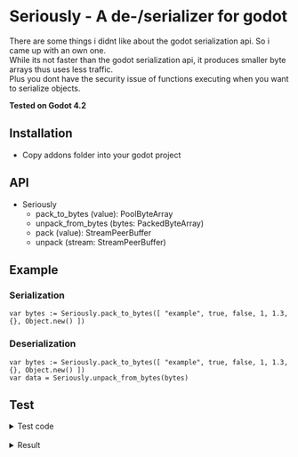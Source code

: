 # Seriously - A de-/serializer for godot
There are some things i didnt like about the godot serialization api. So i came up with an own one.  
While its not faster than the godot serialization api, it produces smaller byte arrays thus uses less traffic.  
Plus you dont have the security issue of functions executing when you want to serialize objects.

**Tested on Godot 4.2**

## Installation
- Copy addons folder into your godot project

## API

- Seriously
  - pack_to_bytes (value): PoolByteArray
  - unpack_from_bytes (bytes: PackedByteArray)
  - pack (value): StreamPeerBuffer
  - unpack (stream: StreamPeerBuffer)

## Example

### Serialization

```
var bytes := Seriously.pack_to_bytes([ "example", true, false, 1, 1.3, {}, Object.new() ])
```

### Deserialization

```
var bytes := Seriously.pack_to_bytes([ "example", true, false, 1, 1.3, {}, Object.new() ])
var data = Seriously.unpack_from_bytes(bytes)
```
## Test
<details>
<summary>Test code</summary>

```
func _init():
	var test_data = {
		"some_key": {
			"some_other_key": [
				1,
				false,
				0.1,
				Color.RED,
				Vector4.ZERO,
				Plane(10, 10, 10, 10)
			],
			"yet_another_key": SceneMultiplayer.new()
		}
	}

	# Godot serialization api
	var start_time = Time.get_ticks_usec()
	print("# Godot serialization api")
	var bytes = var_to_bytes(test_data)
	print()
	print("## Bytes (%s)" % [bytes.size()])
	print(bytes)
	print()
	print("## Parsed")
	print(bytes_to_var(bytes))
	print()
	print("## Result")
	print(float(Time.get_ticks_usec() - start_time) / 1000.0, "m/s")
	print("--------------------")
	# Seriously api
	start_time = Time.get_ticks_usec()
	print("# Seriously api")
	bytes = Seriously.pack_to_bytes(test_data)
	print()
	print("## Bytes (%s)" % [bytes.size()])
	print(bytes)
	print()
	print("## Parsed")
	print(Seriously.unpack_from_bytes(bytes))
	print()
	print("## Result")
	print(float(Time.get_ticks_usec() - start_time) / 1000.0, "m/s")
```
</details>  
<br />
<details>
<summary>Result</summary>

```
# Godot serialization api

## Bytes (188)
[27, 0, 0, 0, 1, 0, 0, 0, 4, 0, 0, 0, 8, 0, 0, 0, 115, 111, 109, 101, 95, 107, 101, 121, 27, 0, 0, 0, 2, 0, 0, 0, 4, 0, 0, 0, 14, 0, 0, 0, 115, 111, 109, 101, 95, 111, 116, 104, 101, 114, 95, 107, 101, 121, 0, 0, 28, 0, 0, 0, 6, 0, 0, 0, 2, 0, 0, 0, 1, 0, 0, 0, 1, 0, 0, 0, 0, 0, 0, 0, 3, 0, 1, 0, 154, 153, 153, 153, 153, 153, 185, 63, 20, 0, 0, 0, 0, 0, 128, 63, 0, 0, 0, 0, 0, 0, 0, 0, 0, 0, 128, 63, 12, 0, 0, 0, 0, 0, 0, 0, 0, 0, 0, 0, 0, 0, 0, 0, 0, 0, 0, 0, 14, 0, 0, 0, 0, 0, 32, 65, 0, 0, 32, 65, 0, 0, 32, 65, 0, 0, 32, 65, 4, 0, 0, 0, 15, 0, 0, 0, 121, 101, 116, 95, 97, 110, 111, 116, 104, 101, 114, 95, 107, 101, 121, 0, 24, 0, 1, 0, 197, 4, 0, 144, 5, 0, 0, 128]

## Parsed
{ "some_key": { "some_other_key": [1, false, 0.1, (1, 0, 0, 1), (0, 0, 0, 0), [N: (10, 10, 10), D: 10]], "yet_another_key": <EncodedObjectAsID#-9223372012863355697> } }

## Result
0.3m/s
--------------------
# Seriously api

## Bytes (107)
[27, 1, 0, 8, 0, 115, 111, 109, 101, 95, 107, 101, 121, 27, 2, 0, 14, 0, 115, 111, 109, 101, 95, 111, 116, 104, 101, 114, 95, 107, 101, 121, 28, 6, 0, 50, 1, 1, 0, 3, 154, 153, 153, 153, 153, 153, 185, 63, 20, 255, 0, 0, 255, 12, 0, 0, 0, 0, 0, 0, 0, 0, 0, 0, 0, 0, 0, 0, 0, 0, 14, 0, 0, 32, 65, 0, 0, 32, 65, 0, 0, 32, 65, 0, 0, 32, 65, 15, 0, 121, 101, 116, 95, 97, 110, 111, 116, 104, 101, 114, 95, 107, 101, 121, 24, 0, 0]

## Parsed
{ "some_key": { "some_other_key": [1, false, 0.1, (1, 0, 0, 1), (0, 0, 0, 0), [N: (10, 10, 10), D: 10]], "yet_another_key": <RefCounted#-9223372012796246831> } }

## Result
0.973m/s
```
</details>

